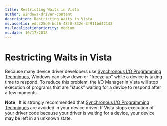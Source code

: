 ```yaml
---
title: Restricting Waits in Vista
author: windows-driver-content
description: Restricting Waits in Vista
ms.assetid: edcc25d0-bcf6-48f0-832e-3f911bd42142
ms.localizationpriority: medium
ms.date: 10/17/2018
---
```


# Restricting Waits in Vista


Because many device driver developers use [Synchronous I/O Programming Techniques](synchronous-i-o-programming.md), Windows can slow down or "freeze up" while a device is taking time to respond. To reduce this problem, the I/O Manager in Vista will stop execution of programs that are "stuck" waiting for a device to respond after a few moments.

**Note**   It is strongly recommended that [Synchronous I/O Programming Techniques](synchronous-i-o-programming.md) are avoided in your device driver. If Vista stops execution of your driver code because your driver is waiting for a device, your device may be left in an unknown state.

 

 

 




